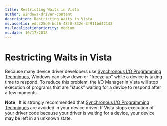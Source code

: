 ```yaml
---
title: Restricting Waits in Vista
author: windows-driver-content
description: Restricting Waits in Vista
ms.assetid: edcc25d0-bcf6-48f0-832e-3f911bd42142
ms.localizationpriority: medium
ms.date: 10/17/2018
---
```


# Restricting Waits in Vista


Because many device driver developers use [Synchronous I/O Programming Techniques](synchronous-i-o-programming.md), Windows can slow down or "freeze up" while a device is taking time to respond. To reduce this problem, the I/O Manager in Vista will stop execution of programs that are "stuck" waiting for a device to respond after a few moments.

**Note**   It is strongly recommended that [Synchronous I/O Programming Techniques](synchronous-i-o-programming.md) are avoided in your device driver. If Vista stops execution of your driver code because your driver is waiting for a device, your device may be left in an unknown state.

 

 

 




